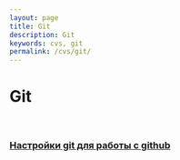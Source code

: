 ```yaml
---
layout: page
title: Git
description: Git
keywords: cvs, git
permalink: /cvs/git/
---
```


# Git

<br/>

### [Настройки git для работы с github](/cvs/git/github/)
